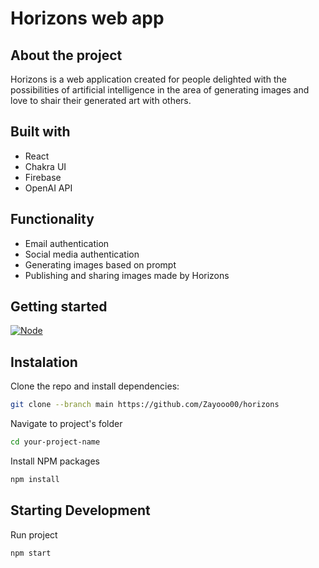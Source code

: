 # Horizons web app

## About the project

Horizons is a web application created for people delighted with the possibilities of artificial intelligence in the area of generating images and love to shair their generated art with others.

## Built with

- React
- Chakra UI
- Firebase
- OpenAI API

## Functionality

- Email authentication
- Social media authentication
- Generating images based on prompt
- Publishing and sharing images made by Horizons

## Getting started
[![Node][node.js]][node-url]

## Instalation

Clone the repo and install dependencies:
  ```sh
  git clone --branch main https://github.com/Zayooo00/horizons
  ```
Navigate to project's folder
  ```sh
  cd your-project-name
  ```
Install NPM packages
  ```sh
  npm install
  ```

## Starting Development

Run project
  ```sh
  npm start
  ```

[react.js]: https://img.shields.io/badge/React-20232A?style=for-the-badge&logo=react&logoColor=61DAFB
[react-url]: https://reactjs.org/
[node.js]: https://img.shields.io/badge/node.js-233056?style=for-the-badge&logo=nodedotjs&logoColor=green
[node-url]: https://nodejs.org/
